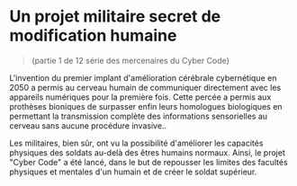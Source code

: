 #  Un projet militaire secret de modification humaine

> (partie 1 de 12 série des mercenaires du Cyber Code)

L'invention du premier implant d'amélioration cérébrale cybernétique en 2050 a permis au cerveau humain de communiquer directement avec les appareils numériques pour la première fois. Cette percée a permis aux prothèses bioniques de surpasser enfin leurs homologues biologiques en permettant la transmission complète des informations sensorielles au cerveau sans aucune procédure invasive..

Les militaires, bien sûr, ont vu la possibilité d'améliorer les capacités physiques des soldats au-delà des êtres humains normaux. Ainsi, le projet "Cyber Code" a été lancé, dans le but de repousser les limites des facultés physiques et mentales d'un humain et de créer le soldat supérieur.

